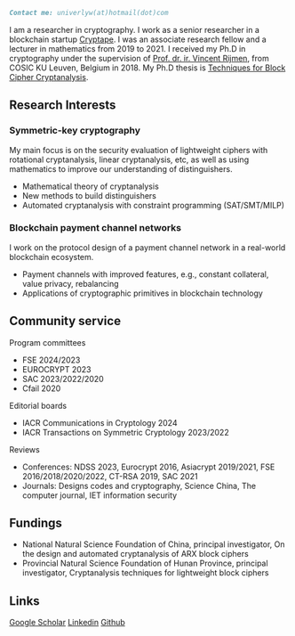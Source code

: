 ```markdown
Contact me: univerlyw(at)hotmail(dot)com
```

I am a researcher in cryptography. I work as a senior researcher in a blockchain startup [Cryptape](https://twitter.com/cryptape?lang=en). I was an associate research fellow and a lecturer in mathematics from 2019 to 2021. I received my Ph.D in cryptography under the supervision of [Prof. dr. ir. Vincent Rijmen](https://en.wikipedia.org/wiki/Vincent_Rijmen), from COSIC KU Leuven, Belgium in 2018. My Ph.D thesis is [Techniques for Block Cipher Cryptanalysis](https://www.esat.kuleuven.be/cosic/publications/thesis-306.pdf). 

## Research Interests

### Symmetric-key cryptography
My main focus is on the security evaluation of lightweight ciphers with rotational cryptanalysis, linear cryptanalysis, etc, as well as using mathematics to improve our understanding of distinguishers.
- Mathematical theory of cryptanalysis
- New methods to build distinguishers
- Automated cryptanalysis with constraint programming (SAT/SMT/MILP)

### Blockchain payment channel networks
I work on the protocol design of a payment channel network in a real-world blockchain ecosystem.
- Payment channels with improved features, e.g., constant collateral, value privacy, rebalancing
- Applications of cryptographic primitives in blockchain technology


## Community service
Program committees
- FSE 2024/2023
- EUROCRYPT 2023
- SAC 2023/2022/2020
- Cfail 2020
  
Editorial boards
- IACR Communications in Cryptology 2024
- IACR Transactions on Symmetric Cryptology 2023/2022

Reviews
- Conferences: NDSS 2023, Eurocrypt 2016, Asiacrypt 2019/2021, FSE 2016/2018/2020/2022, CT-RSA 2019, SAC 2021
- Journals: Designs codes and cryptography, Science China, The computer journal, IET information security


## Fundings
- National Natural Science Foundation of China, principal investigator, On the design and automated cryptanalysis of ARX block ciphers
- Provincial Natural Science Foundation of Hunan Province, principal investigator, Cryptanalysis techniques for lightweight block ciphers

## Links
[Google Scholar](https://scholar.google.com/citations?hl=en&user=fbnd6LMAAAAJ)
[Linkedin](https://www.linkedin.com/in/yunwen-liu-a631bb122/)
[Github](https://github.com/YunwenL)

